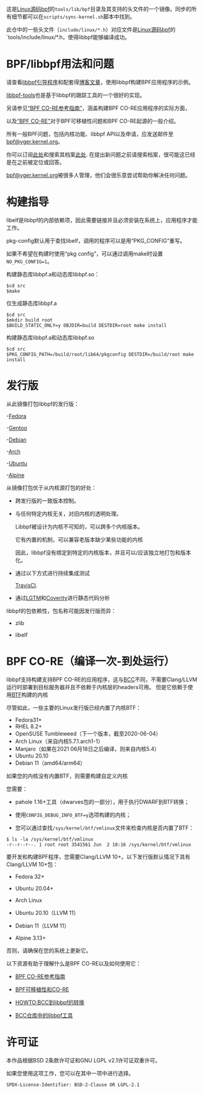 这是[Linux源码bpf](https://kernel.googlesource.com/pub/scm/linux/kernel/git/bpf/bpf-next)的`tools/lib/bpf`​目录及其支持的头文件的一个镜像。同步的所有细节都可以在`scripts/sync-kernel.sh`​脚本中找到。

此仓中的一些头文件（`include/linux/*.h`​）对应文件是[Linux源码bpf](https://kernel.googlesource.com/pub/scm/linux/kernel/git/bpf/bpf-next)的`tools/include/linux/*.h，使得libbpf能够编译成功。

# BPF/libbpf用法和问题

请查看[libbpf引导程序](https://github.com/libbpf/libbpf-bootstrap)和配套得[博客文章](https://nakryiko.com/posts/libbpf-bootstrap/)，使用libbpf构建BPF应用程序的示例。

[libbpf-tools](https://github.com/iovisor/bcc/tree/master/libbpf-tools)也是基于libbpf的跟踪工具的一个很好的实现。

另请参见[“BPF CO-RE参考指南”](https://nakryiko.com/posts/bpf-core-reference-guide/)，涵盖构建BPF CO-RE应用程序的实际方面，

以及[“BPF CO-RE”](https://nakryiko.com/posts/bpf-portability-and-co-re/)对于BPF可移植性问题和BPF CO-RE起源的一般介绍。

所有一般BPF问题，包括内核功能、libbpf API以及申请，应发送邮件至[bpf@vger.kernel.org](mailto:bpf@vger.kernel.org)。

你可以订阅[此处](http://vger.kernel.org/vger-lists.html#bpf)和搜索其档案[此处](https://lore.kernel.org/bpf/). 在提出新问题之前请搜索档案，很可能这已经是在之前被定位或回答。

[bpf@vger.kernel.org](mailto:bpf@vger.kernel.org)被很多人管理，他们会很乐意尝试帮助你解决任何问题。

# 构建指导

libelf是libbpf的内部依赖项，因此需要链接并且必须安装在系统上，应用程序才能工作。

pkg-config默认用于查找libelf，调用的程序可以是用“PKG_CONFIG”重写。

如果不希望在构建时使用“pkg config”，可以通过调用make时设置`NO_PKG_CONFIG=1`​。

构建静态库libbpf.a和动态库libbpf.so：

```
$cd src
$make
```

仅生成静态库libbpf.a

```
$cd src
$mkdir build root
$BUILD_STATIC_ONLY=y OBJDIR=build DESTDIR=root make install
```

构建静态库libbpf.a和动态库libbpf.so

```
$cd src
$PKG_CONFIG_PATH=/build/root/lib64/pkgconfig DESTDIR=/build/root make install
```

# 发行版

从此镜像打包libbpf的发行版：

-[Fedora](https://src.fedoraproject.org/rpms/libbpf)

-[Gentoo](https://packages.gentoo.org/packages/dev-libs/libbpf)

-[Debian](https://packages.debian.org/source/sid/libbpf)

-[Arch](https://www.archlinux.org/packages/extra/x86_64/libbpf/)

-[Ubuntu](https://packages.ubuntu.com/source/impish/libbpf)

-[Alpine](https://pkgs.alpinelinux.org/packages?name=libbpf)

从镜像打包优于从内核源打包的好处：

* 跨发行版的一致版本控制。

* 与任何特定内核无关，对旧内核的透明处理。

  Libbpf被设计为内核不可知的，可以跨多个内核版本。

  它有内置的机制，可以兼容老版本缺少某些功能的内核

  因此，libbpf没有绑定到特定的内核版本，并且可以/应该独立地打包和版本化。

* 通过以下方式进行持续集成测试

  [TravisCI](https://travis-ci.org/libbpf/libbpf).

* 通过[LGTM](https://lgtm.com/projects/g/libbpf/libbpf)和[Coverity](https://scan.coverity.com/projects/libbpf)进行静态代码分析

libbpf的包依赖性，包名称可能因发行版而异：

* zlib

* libelf

# BPF CO-RE（编译一次-到处运行）

libbpf支持构建支持BPF CO-RE的应用程序，这与[BCC](https://github.com/iovisor/bcc/)不同，不需要Clang/LLVM运行时部署到目标服务器并且不依赖于内核层的headers可用。
但是它依赖于使用[BTF](https://www.kernel.org/doc/html/latest/bpf/btf.html)构建的内核

尽管如此，一些主要的Linux发行版已经内置了内核BTF：

* Fedora31+
* RHEL 8.2+
* OpenSUSE Tumbleweed（下一个版本，截至2020-06-04）
* Arch Linux（来自内核5.7.1.arch1-1）
* Manjaro（如果在2021 06月18日之后编译，则来自内核5.4）
* Ubuntu 20.10
* Debian 11（amd64/arm64）

如果您的内核没有内置BTF，则需要构建自定义内核

您需要：

* pahole 1.16+工具（dwarves包的一部分），用于执行DWARF到BTF转换；

* 使用`CONFIG_DEBUG_INFO_BTF=y`​选项构建的内核；

* 您可以通过查找`/sys/kernel/btf/vmlinux`​文件来检查内核是否内置了BTF：

```
$ ls -la /sys/kernel/btf/vmlinux
-r--r--r--. 1 root root 3541561 Jun  2 18:16 /sys/kernel/btf/vmlinux
```

要开发和构建BPF程序，您需要Clang/LLVM 10+。以下发行版默认情况下具有Clang/LLVM 10+包：

* Fedora 32+

* Ubuntu 20.04+

* Arch Linux

* Ubuntu 20.10（LLVM 11）

* Debian 11（LLVM 11）

* Alpine 3.13+

否则，请确保在您的系统上更新它。

以下资源有助于理解什么是BPF CO-RE以及如何使用它：

* [BPF CO-RE参考指南](https://nakryiko.com/posts/bpf-core-reference-guide/)

* [BPF可移植性和CO-RE](https://nakryiko.com/posts/bpf-portability-and-co-re/)

* [HOWTO:BCC到libbpf的转换](https://nakryiko.com/posts/bcc-to-libbpf-howto-guide/)

* [BCC仓库中的libbpf工具](https://github.com/iovisor/bcc/tree/master/libbpf-tools)

# 许可证

本作品根据BSD 2条款许可证和GNU LGPL v2.1许可证双重许可。

如果您使用这项工作，您可以在其中一项中进行选择。

`SPDX-License-Identifier: BSD-2-Clause OR LGPL-2.1`
